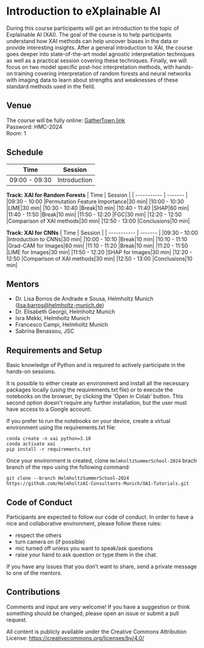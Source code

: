 # Introduction to eXplainable AI 

During this course participants will get an introduction to the topic of Explainable AI (XAI). The goal of the course is to help participants understand how XAI methods can help uncover biases in the data or provide interesting insights. After a general introduction to XAI, the course goes deeper into state-of-the-art model agnostic interpretation techniques as well as a practical session covering these techniques. Finally, we will focus on two model specific post-hoc interpretation methods, with hands-on training covering interpretation of random forests and neural networks with imaging data to learn about strengths and weaknesses of these standard methods used in the field.

## Venue

The course will be fully online: [GatherTown link](https://app.gather.town/app/nkxyTbuI84smfiQk/HMC-Workshop-Lounge?spawnToken=u2qffvtMRHqJ9LhU6okM)  
Password: HMC-2024  
Room: 1  

## Schedule

| Time        | Session |
| ----------- | ------- |
|09:00 - 09:30|Introduction|30 min|

**Track: XAI for Random Forests**
| Time        | Session |
| ----------- | ------- |
|09:30 - 10:00	|Permutation Feature Importance|30 min|
|10:00 - 10:30	|LIME|30 min|
|10:30 - 10:40	|Break|10 min|
|10:40 - 11:40 	|SHAP|60 min|
|11:40 - 11:50	|Break|10 min|
|11:50 - 12:20	|FGC|30 min|
|12:20 - 12:50	|Comparison of XAI methods|30 min|
|12:50 - 13:00	|Conclusions|10 min|

**Track: XAI for CNNs**
| Time        | Session |
| ----------- | ------- |
|09:30 - 10:00	|Introduction to CNNs|30 min|
|10:00 - 10:10	|Break|10 min|
|10:10 - 11:10 	|Grad-CAM for Images|60 min|
|11:10 - 11:20	|Break|10 min|
|11:20 - 11:50	|LIME for Images|30 min|
|11:50 - 12:20	|SHAP for Images|30 min|
|12:20 - 12:50	|Comparison of XAI methods|30 min|
|12:50 - 13:00	|Conclusions|10 min|

## Mentors

- Dr. Lisa Borros de Andrade e Sousa, Helmholtz Munich ([lisa.barros@helmholtz-munich.de](mailto:lisa.barros@helmholtz-munich.de))
- Dr. Elisabeth Georgii, Helmholtz Munich
- Isra Mekki, Helmholtz Munich
- Francesco Campi, Helmholtz Munich
- Sabrina Benassou, JSC

## Requirements and Setup

Basic knowledge of Python and is required to actively participate in the hands-on sessions. 

It is possible to either create an environment and install all the necessary packages locally (using the requirements.txt file) or to execute the notebooks on the browser, by clicking the 'Open in Colab' button. This second option doesn't require any further installation, but the user must have access to a Google account.

If you prefer to run the notebooks on your device, create a virtual environment using the requirements.txt file:
```
conda create -n xai python=3.10
conda activate xai
pip install -r requirements.txt
```

Once your environment is created, clone `HelmholtzSummerSchool-2024` brach branch of the repo using the following command:

```
git clone --branch HelmholtzSummerSchool-2024 https://github.com/HelmholtzAI-Consultants-Munich/XAI-Tutorials.git
```

## Code of Conduct

Participants are expected to follow our code of conduct. In order to have a nice and collaborative environment, please follow these rules:

- respect the others
- turn camera on (if possible)
- mic turned off unless you want to speak/ask questions
- raise your hand to ask question or type them in the chat.

If you have any issues that you don’t want to share, send a private message to one of the mentors.

## Contributions

Comments and input are very welcome! If you have a suggestion or think something should be changed, please open an issue or submit a pull request. 

All content is publicly available under the Creative Commons Attribution License: https://creativecommons.org/licenses/by/4.0/
